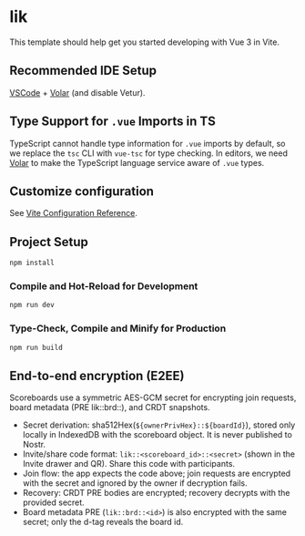 # lik

This template should help get you started developing with Vue 3 in Vite.

## Recommended IDE Setup

[VSCode](https://code.visualstudio.com/) + [Volar](https://marketplace.visualstudio.com/items?itemName=Vue.volar) (and disable Vetur).

## Type Support for `.vue` Imports in TS

TypeScript cannot handle type information for `.vue` imports by default, so we replace the `tsc` CLI with `vue-tsc` for type checking. In editors, we need [Volar](https://marketplace.visualstudio.com/items?itemName=Vue.volar) to make the TypeScript language service aware of `.vue` types.

## Customize configuration

See [Vite Configuration Reference](https://vite.dev/config/).

## Project Setup

```sh
npm install
```

### Compile and Hot-Reload for Development

```sh
npm run dev
```

### Type-Check, Compile and Minify for Production

```sh
npm run build
```

## End-to-end encryption (E2EE)

Scoreboards use a symmetric AES-GCM secret for encrypting join requests, board metadata (PRE lik::brd::<id>), and CRDT snapshots.

- Secret derivation: sha512Hex(`${ownerPrivHex}::${boardId}`), stored only locally in IndexedDB with the scoreboard object. It is never published to Nostr.
- Invite/share code format: `lik::<scoreboard_id>::<secret>` (shown in the Invite drawer and QR). Share this code with participants.
- Join flow: the app expects the code above; join requests are encrypted with the secret and ignored by the owner if decryption fails.
- Recovery: CRDT PRE bodies are encrypted; recovery decrypts with the provided secret.
- Board metadata PRE (`lik::brd::<id>`) is also encrypted with the same secret; only the d-tag reveals the board id.

